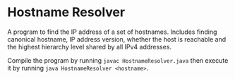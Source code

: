 # Hostname Resolver
A program to find the IP address of a set of hostnames. Includes finding canonical hostname, IP address version, whether the host is reachable and the highest hierarchy level shared by all IPv4 addresses.

Compile the program by running `javac HostnameResolver.java` then execute it by running `java HostnameResolver <hostname>`.
